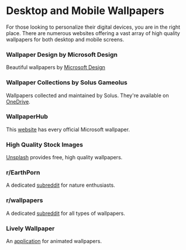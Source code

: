 # Desktop and Mobile Wallpapers

For those looking to personalize their digital devices, you are in the right place. There are numerous websites offering a vast array of high quality wallpapers for both desktop and mobile screens.

### Wallpaper Design by Microsoft Design

Beautiful wallpapers by [Microsoft Design](https://wallpapers.microsoft.design/)

### Wallpaper Collections by Solus Gameolus

Wallpapers collected and maintained by Solus. They're available on [OneDrive](https://actoweb-my.sharepoint.com/:f:/g/personal/avogato_catphile_actoweb_xyz/EimxR6YeSqpOsZUYKD77I-IBSAZfLNAASmSYx67rTF5CuQ?e=hfSubn).

### WallpaperHub

This [website](https://www.wallpaperhub.app/) has every official Microsoft wallpaper.

### High Quality Stock Images

[Unsplash](https://unsplash.com/) provides free, high quality wallpapers.

### r/EarthPorn

A dedicated [subreddit](https://www.reddit.com/r/EarthPorn/) for nature enthusiasts.

### r/wallpapers

A dedicated [subreddit](https://www.reddit.com/r/wallpapers/) for all types of wallpapers.

### Lively Wallpaper

An [application](https://apps.microsoft.com/detail/9ntm2qc6qws7) for animated wallpapers.
